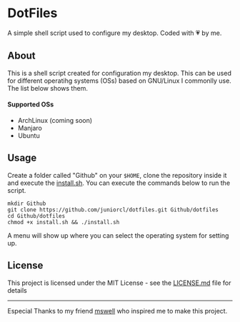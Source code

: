 # DotFiles
A simple shell script used to configure my desktop. Coded with :heartpulse: by me.

## About
This is a shell script created for configuration my desktop. This can be used for different operatihg systems (OSs) based on GNU/Linux I commonlly use. The list below shows them.

#### Supported OSs
- ArchLinux (coming soon)
- Manjaro 
- Ubuntu

## Usage
Create a folder called "Github" on your `$HOME`, clone the repository inside it and execute the [install.sh](install.sh). You can execute the commands below to run the script.

    mkdir Github
    git clone https://github.com/juniorcl/dotfiles.git Github/dotfiles 
    cd Github/dotfiles
    chmod +x install.sh && ./install.sh

A menu will show up where you can select the operating system for setting up.

## License
This project is licensed under the MIT License - see the [LICENSE.md](LICENSE.md) file for details

---
Especial Thanks to my friend [mswell](https://github.com/mswell) who inspired me to make this project.